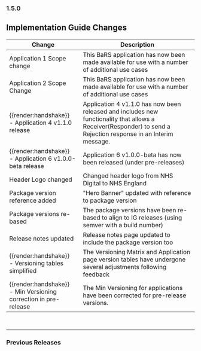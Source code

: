 ### 1.5.0

## Implementation Guide Changes

| Change                                | Description                                                                                             |
|---------------------------------------|---------------------------------------------------------------------------------------------------------|
| Application 1 Scope change            | This BaRS application has now been made available for use with a number of additional use cases         |
| Application 2 Scope Change            | This BaRS application has now been made available for use with a number of additional use cases         |
| <div class="imgHandshake">{{render:handshake}}</div> - Application 4 v1.1.0 release | Application 4 v1.1.0 has now been released and includes new functionality that allows a Receiver(Responder) to send a Rejection response in an Interim message. |
| <div class="imgHandshake">{{render:handshake}}</div> - Application 6 v1.0.0-beta release | Application 6 v1.0.0-beta has now been released (under pre-releases) |
| Header Logo changed                   | Changed header logo from NHS Digital to NHS England                                                     |
| Package version reference added       | "Hero Banner" updated with reference to package version                                                 |
| Package versions re-based             | The package versions have been re-based to align to IG releases (using semver with a build number)      |
| Release notes updated                 | Release notes page updated to include the package version too                                           |
| <div class="imgHandshake">{{render:handshake}}</div> - Versioning tables simplified     | The Versioning Matrix and Application page version tables have undergone several adjustments following feedback  |
| <div class="imgHandshake">{{render:handshake}}</div> - Min Versioning correction in pre-release    | The Min Versioning for applications have been corrected for pre-release versions. |


<br>
<hr>

### Previous Releases
